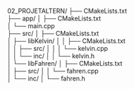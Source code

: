 02_PROJETALTERN/
├── CMakeLists.txt           
├── app/
│   ├── CMakeLists.txt       
│   └── main.cpp           
├── src/
│   ├── CMakeLists.txt      
│   ├── libKelvin/
│   │   ├── CMakeLists.txt   
│   │   ├── src/
│   │   │   └── kelvin.cpp  
│   │   └── inc/
│   │       └── kelvin.h     
│   └── libFahren/
│       ├── CMakeLists.txt   
│       ├── src/
│       │   └── fahren.cpp   
│       └── inc/
│           └── fahren.h     
